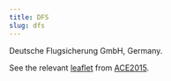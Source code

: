 ```yaml
---
title: DFS
slug: dfs
---
```


Deutsche Flugsicherung GmbH, Germany.

See the relevant [leaflet][leaf] from [ACE2015].

[leaf]: ../DFS_Germany_ACE_2015.pdf "ACE 2015 Benchmarking Report Factsheet: DFS"

[ACE2015]: http://www.eurocontrol.int/publications/atm-cost-effectiveness-ace-2015-benchmarking-report-2016-2020-outlook "ACE 2015 Benchmarking Report"
